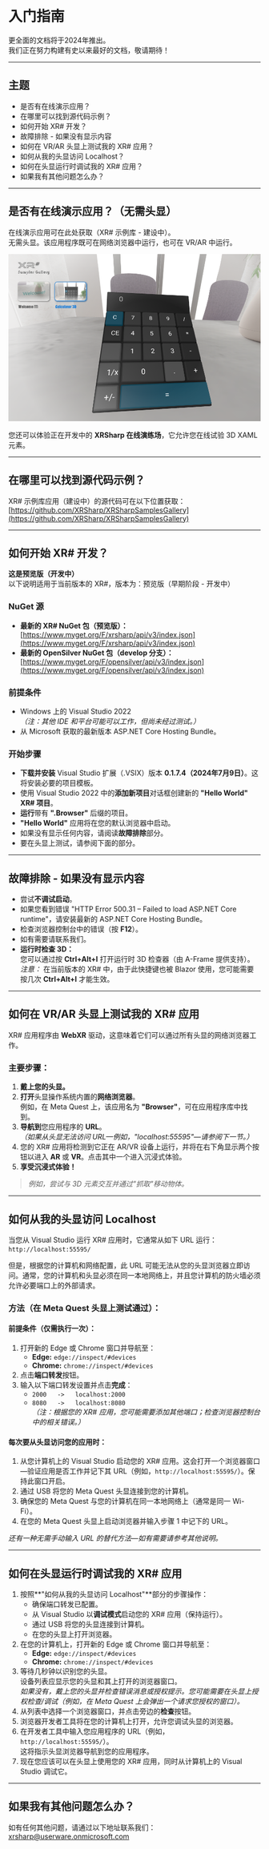 # 入门指南

更全面的文档将于2024年推出。  
我们正在努力构建有史以来最好的文档，敬请期待！

---

## 主题

- 是否有在线演示应用？
- 在哪里可以找到源代码示例？
- 如何开始 XR# 开发？
- 故障排除 - 如果没有显示内容
- 如何在 VR/AR 头显上测试我的 XR# 应用？
- 如何从我的头显访问 Localhost？
- 如何在头显运行时调试我的 XR# 应用？
- 如果我有其他问题怎么办？

---

## 是否有在线演示应用？（无需头显）

在线演示应用可在此处获取（XR# 示例库 - 建设中）。  
无需头显。该应用程序既可在网络浏览器中运行，也可在 VR/AR 中运行。

![图片](https://raw.githubusercontent.com/UserwareDocumentation/userware-docs/main/images/ce0139dc9b004c85962718160c5b8997.png)

您还可以体验正在开发中的 **XRSharp 在线演练场**，它允许您在线试验 3D XAML 元素。

---

## 在哪里可以找到源代码示例？

XR# 示例库应用（建设中）的源代码可在以下位置获取：  
[https://github.com/XRSharp/XRSharpSamplesGallery](https://github.com/XRSharp/XRSharpSamplesGallery)

---

## 如何开始 XR# 开发？

**这是预览版（开发中）**  
以下说明适用于当前版本的 XR#，版本为：预览版（早期阶段 - 开发中）

### NuGet 源

- **最新的 XR# NuGet 包（预览版）：**  
  [https://www.myget.org/F/xrsharp/api/v3/index.json](https://www.myget.org/F/xrsharp/api/v3/index.json)
- **最新的 OpenSilver NuGet 包（develop 分支）：**  
  [https://www.myget.org/F/opensilver/api/v3/index.json](https://www.myget.org/F/opensilver/api/v3/index.json)

### 前提条件

- Windows 上的 Visual Studio 2022  
  *（注：其他 IDE 和平台可能可以工作，但尚未经过测试。）*
- 从 Microsoft 获取的最新版本 ASP.NET Core Hosting Bundle。

### 开始步骤

- **下载并安装** Visual Studio 扩展（.VSIX）版本 **0.1.7.4（2024年7月9日）**。这将安装必要的项目模板。
- 使用 Visual Studio 2022 中的**添加新项目**对话框创建新的 **"Hello World" XR# 项目**。
- **运行**带有 **".Browser"** 后缀的项目。
- **"Hello World"** 应用将在您的默认浏览器中启动。
- 如果没有显示任何内容，请阅读**故障排除**部分。
- 要在头显上测试，请参阅下面的部分。

---

## 故障排除 - 如果没有显示内容

- 尝试**不调试启动**。
- 如果您看到错误 "HTTP Error 500.31 – Failed to load ASP.NET Core runtime"，请安装最新的 ASP.NET Core Hosting Bundle。
- 检查浏览器控制台中的错误（按 **F12**）。
- 如有需要请联系我们。
- **运行时检查 3D：**  
  您可以通过按 **Ctrl+Alt+I** 打开运行时 3D 检查器（由 A-Frame 提供支持）。  
  *注意：* 在当前版本的 XR# 中，由于此快捷键也被 Blazor 使用，您可能需要按几次 **Ctrl+Alt+I** 才能生效。

---

## 如何在 VR/AR 头显上测试我的 XR# 应用

XR# 应用程序由 **WebXR** 驱动，这意味着它们可以通过所有头显的网络浏览器工作。

### 主要步骤：

1. **戴上您的头显。**
2. **打开**头显操作系统内置的**网络浏览器**。  
   例如，在 Meta Quest 上，该应用名为 **"Browser"**，可在应用程序库中找到。
3. **导航到**您应用程序的 **URL**。  
   *（如果从头显无法访问 URL—例如，"localhost:55595"—请参阅下一节。）*
4. 您的 XR# 应用将检测到它正在 AR/VR 设备上运行，并将在右下角显示两个按钮以进入 **AR** 或 **VR**。点击其中一个进入沉浸式体验。
5. **享受沉浸式体验！**

> *例如，尝试与 3D 元素交互并通过"抓取"移动物体。*

---

## 如何从我的头显访问 Localhost

当您从 Visual Studio 运行 XR# 应用时，它通常从如下 URL 运行：  
`http://localhost:55595/`

但是，根据您的计算机和网络配置，此 URL 可能无法从您的头显浏览器立即访问。通常，您的计算机和头显必须在同一本地网络上，并且您计算机的防火墙必须允许必要端口上的外部请求。

### 方法（在 Meta Quest 头显上测试通过）：

#### 前提条件（仅需执行一次）：

1. 打开新的 Edge 或 Chrome 窗口并导航至：
   - **Edge:** `edge://inspect/#devices`
   - **Chrome:** `chrome://inspect/#devices`
2. 点击**端口转发**按钮。
3. 输入以下端口转发设置并点击**完成**：
   - `2000   ->   localhost:2000`
   - `8080   ->   localhost:8080`  
     *（注：根据您的 XR# 应用，您可能需要添加其他端口；检查浏览器控制台中的相关错误。）*

#### 每次要从头显访问您的应用时：

1. 从您计算机上的 Visual Studio 启动您的 XR# 应用。这会打开一个浏览器窗口—验证应用是否工作并记下其 URL（例如，`http://localhost:55595/`）。保持此窗口开启。
2. 通过 USB 将您的 Meta Quest 头显连接到您的计算机。
3. 确保您的 Meta Quest 与您的计算机在同一本地网络上（通常是同一 Wi-Fi）。
4. 在您的 Meta Quest 头显上启动浏览器并输入步骤 1 中记下的 URL。

*还有一种无需手动输入 URL 的替代方法—如有需要请参考其他说明。*

---

## 如何在头显运行时调试我的 XR# 应用

1. 按照**"如何从我的头显访问 Localhost"**部分的步骤操作：
   - 确保端口转发已配置。
   - 从 Visual Studio 以**调试模式**启动您的 XR# 应用（保持运行）。
   - 通过 USB 将您的头显连接到计算机。
   - 在您的头显上打开浏览器。
2. 在您的计算机上，打开新的 Edge 或 Chrome 窗口并导航至：
   - **Edge:** `edge://inspect/#devices`
   - **Chrome:** `chrome://inspect/#devices`
3. 等待几秒钟以识别您的头显。  
   设备列表应显示您的头显和其上打开的浏览器窗口。  
   *如果没有，戴上您的头显并检查错误消息或授权提示。您可能需要在头显上授权检查/调试（例如，在 Meta Quest 上会弹出一个请求您授权的窗口）。*
4. 从列表中选择一个浏览器窗口，并点击旁边的**检查**按钮。
5. 浏览器开发者工具将在您的计算机上打开，允许您调试头显的浏览器。
6. 在开发者工具中输入您应用程序的 URL（例如，`http://localhost:55595/`）。  
   这将指示头显浏览器导航到您的应用程序。
7. 现在您应该可以在头显上使用您的 XR# 应用，同时从计算机上的 Visual Studio 调试它。

---

## 如果我有其他问题怎么办？

如有任何其他问题，请通过以下地址联系我们：  
[xrsharp@userware.onmicrosoft.com](mailto:xrsharp@userware.onmicrosoft.com)